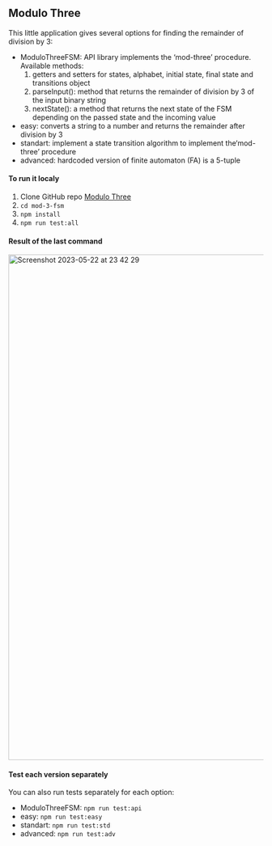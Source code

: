 ## Modulo Three

This little application gives several options for finding the remainder of division by 3:

- ModuloThreeFSM: API library implements the ‘mod-three’ procedure. Available methods:
  1. getters and setters for states, alphabet, initial state, final state and transitions object
  2. parseInput(): method that returns the remainder of division by 3 of the input binary string
  3. nextState(): a method that returns the next state of the FSM depending on the passed state and the incoming value
- easy: converts a string to a number and returns the remainder after division by 3
- standart: implement a state transition algorithm to implement the‘mod-three’ procedure
- advanced: hardcoded version of finite automaton (FA) is a 5-tuple


#### To run it localy

1. Clone GitHub repo [Modulo Three](https://github.com/n0ne/mod-3-fsm.git)
2. `cd mod-3-fsm`
3. `npm install`
4. `npm run test:all`

#### Result of the last command
<img width="1000" alt="Screenshot 2023-05-22 at 23 42 29" src="https://github.com/n0ne/mod-3-fsm/assets/783906/03ca493b-3882-474f-9ca5-87e63e90ff1f">



#### Test each version separately

You can also run tests separately for each option:

- ModuloThreeFSM: `npm run test:api`
- easy: `npm run test:easy`
- standart: `npm run test:std`
- advanced: `npm run test:adv`